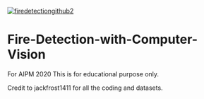 [![firedetectiongithub2](https://user-images.githubusercontent.com/74091122/105935614-3ae9fb00-608d-11eb-85fe-4d02c26b0661.png)](https://www.youtube.com/watch?v=Ws1ZOpu5PCA&feature=youtu.be)

# Fire-Detection-with-Computer-Vision
For AIPM 2020
This is for educational purpose only.

Credit to jackfrost1411 for all the coding and datasets.
